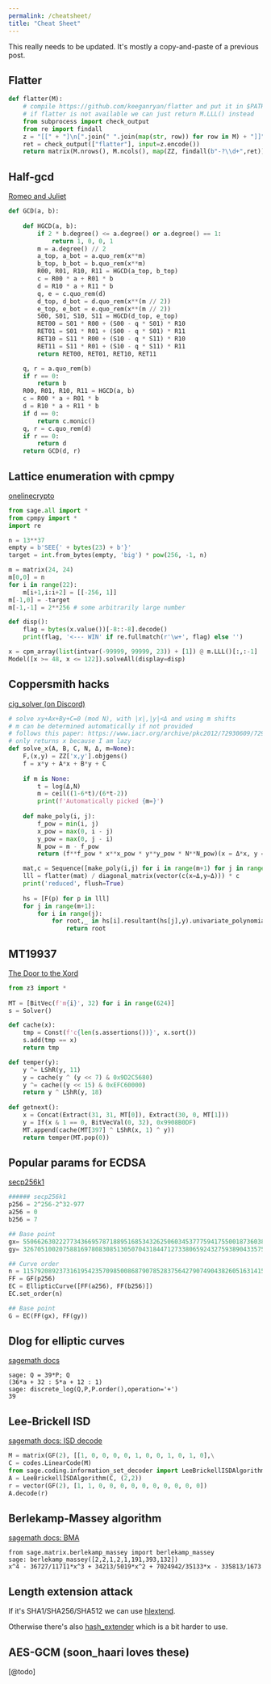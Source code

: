 ```yaml
---
permalink: /cheatsheet/
title: "Cheat Sheet"
---
```


This really needs to be updated. It's mostly a copy-and-paste of a previous post.

## Flatter
```python
def flatter(M):
    # compile https://github.com/keeganryan/flatter and put it in $PATH
    # if flatter is not available we can just return M.LLL() instead
    from subprocess import check_output
    from re import findall
    z = "[[" + "]\n[".join(" ".join(map(str, row)) for row in M) + "]]"
    ret = check_output(["flatter"], input=z.encode())
    return matrix(M.nrows(), M.ncols(), map(ZZ, findall(b"-?\\d+",ret)))
```

## Half-gcd
[Romeo and Juliet](https://github.com/Social-Engineering-Experts/SEETF-2023-Public/blob/main/challs/crypto/romeo-and-juliet/solve/solve_romeo_and_juliet.py)
```python
def GCD(a, b):
    
    def HGCD(a, b):
        if 2 * b.degree() <= a.degree() or a.degree() == 1:
            return 1, 0, 0, 1
        m = a.degree() // 2
        a_top, a_bot = a.quo_rem(x**m)
        b_top, b_bot = b.quo_rem(x**m)
        R00, R01, R10, R11 = HGCD(a_top, b_top)
        c = R00 * a + R01 * b
        d = R10 * a + R11 * b
        q, e = c.quo_rem(d)
        d_top, d_bot = d.quo_rem(x**(m // 2))
        e_top, e_bot = e.quo_rem(x**(m // 2))
        S00, S01, S10, S11 = HGCD(d_top, e_top)
        RET00 = S01 * R00 + (S00 - q * S01) * R10
        RET01 = S01 * R01 + (S00 - q * S01) * R11
        RET10 = S11 * R00 + (S10 - q * S11) * R10
        RET11 = S11 * R01 + (S10 - q * S11) * R11
        return RET00, RET01, RET10, RET11

    q, r = a.quo_rem(b)
    if r == 0:
        return b
    R00, R01, R10, R11 = HGCD(a, b)
    c = R00 * a + R01 * b
    d = R10 * a + R11 * b
    if d == 0:
        return c.monic()
    q, r = c.quo_rem(d)
    if r == 0:
        return d
    return GCD(d, r)
```    

## Lattice enumeration with cpmpy
[onelinecrypto](https://demo.hedgedoc.org/2i2plevkRam_WpOetHVdUA)

```python
from sage.all import *
from cpmpy import *
import re

n = 13**37
empty = b'SEE{' + bytes(23) + b'}'
target = int.from_bytes(empty, 'big') * pow(256, -1, n)

m = matrix(24, 24)
m[0,0] = n
for i in range(22):
    m[i+1,i:i+2] = [[-256, 1]]
m[-1,0] = -target
m[-1,-1] = 2**256 # some arbitrarily large number

def disp():
    flag = bytes(x.value())[-8::-8].decode()
    print(flag, '<--- WIN' if re.fullmatch(r'\w+', flag) else '')

x = cpm_array(list(intvar(-99999, 99999, 23)) + [1]) @ m.LLL()[:,:-1]
Model([x >= 48, x <= 122]).solveAll(display=disp)
```

## Coppersmith hacks
[cig_solver (on Discord)](https://discord.com/channels/692694094111309866/744261335826563145/1153664561862422609)
```python
# solve xy+Ax+By+C=0 (mod N), with |x|,|y|<Δ and using m shifts
# m can be determined automatically if not provided
# follows this paper: https://www.iacr.org/archive/pkc2012/72930609/72930609.pdf
# only returns x because I am lazy
def solve_x(A, B, C, N, Δ, m=None):
    F,(x,y) = ZZ['x,y'].objgens()
    f = x*y + A*x + B*y + C
    
    if m is None:
        t = log(Δ,N)
        m = ceil((1-6*t)/(6*t-2))
        print(f'Automatically picked {m=}')
    
    def make_poly(i, j):
        f_pow = min(i, j)
        x_pow = max(0, i - j)
        y_pow = max(0, j - i)
        N_pow = m - f_pow
        return (f**f_pow * x**x_pow * y**y_pow * N**N_pow)(x = Δ*x, y = Δ*y)

    mat,c = Sequence([make_poly(i,j) for i in range(m+1) for j in range(m+1)]).coefficient_matrix(sparse=False)
    lll = flatter(mat) / diagonal_matrix(vector(c(x=Δ,y=Δ))) * c
    print('reduced', flush=True)
    
    hs = [F(p) for p in lll]
    for j in range(m+1):
        for i in range(j):
            for root,_ in hs[i].resultant(hs[j],y).univariate_polynomial().roots():
                return root
```

## MT19937
[The Door to the Xord](https://demo.hedgedoc.org/RBcnx5l3SvyAJUXYXwc3-A)

```python
from z3 import *
    
MT = [BitVec(f'm{i}', 32) for i in range(624)]
s = Solver()

def cache(x):
    tmp = Const(f'c{len(s.assertions())}', x.sort())
    s.add(tmp == x)
    return tmp

def temper(y):
    y ^= LShR(y, 11)
    y = cache(y ^ (y << 7) & 0x9D2C5680)
    y ^= cache((y << 15) & 0xEFC60000)
    return y ^ LShR(y, 18)
    
def getnext():
    x = Concat(Extract(31, 31, MT[0]), Extract(30, 0, MT[1]))
    y = If(x & 1 == 0, BitVecVal(0, 32), 0x9908B0DF)
    MT.append(cache(MT[397] ^ LShR(x, 1) ^ y))
    return temper(MT.pop(0))
```

## Popular params for ECDSA
[secp256k1](https://asecuritysite.com/sage/sage_01)
```python
###### secp256k1
p256 = 2^256-2^32-977
a256 = 0
b256 = 7

## Base point
gx= 55066263022277343669578718895168534326250603453777594175500187360389116729240L
gy= 32670510020758816978083085130507043184471273380659243275938904335757337482424L

## Curve order
n = 115792089237316195423570985008687907852837564279074904382605163141518161494337L
FF = GF(p256)
EC = EllipticCurve([FF(a256), FF(b256)])
EC.set_order(n)

## Base point
G = EC(FF(gx), FF(gy))
```

## Dlog for elliptic curves
[sagemath docs](https://doc.sagemath.org/html/en/reference/groups/sage/groups/generic.html)
```
sage: Q = 39*P; Q
(36*a + 32 : 5*a + 12 : 1)
sage: discrete_log(Q,P,P.order(),operation='+')
39
```

## Lee-Brickell ISD
[sagemath docs: ISD decode](https://doc.sagemath.org/html/en/reference/coding/sage/coding/information_set_decoder.html#sage.coding.information_set_decoder.InformationSetAlgorithm.decode)
```python
M = matrix(GF(2), [[1, 0, 0, 0, 0, 1, 0, 0, 1, 0, 1, 0],\
C = codes.LinearCode(M)
from sage.coding.information_set_decoder import LeeBrickellISDAlgorithm
A = LeeBrickellISDAlgorithm(C, (2,2))
r = vector(GF(2), [1, 1, 0, 0, 0, 0, 0, 0, 0, 0, 0, 0])
A.decode(r)
```

## Berlekamp-Massey algorithm
[sagemath docs: BMA](https://doc.sagemath.org/html/en/reference/matrices/sage/matrix/berlekamp_massey.html)
```
from sage.matrix.berlekamp_massey import berlekamp_massey
sage: berlekamp_massey([2,2,1,2,1,191,393,132])
x^4 - 36727/11711*x^3 + 34213/5019*x^2 + 7024942/35133*x - 335813/1673
```

## Length extension attack
If it's SHA1/SHA256/SHA512 we can use [hlextend](https://github.com/stephenbradshaw/hlextend).

Otherwise there's also [hash_extender](https://github.com/iagox86/hash_extender) which is a bit harder to use.

## AES-GCM (soon_haari loves these)

[@todo]